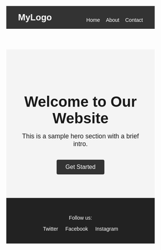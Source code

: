 <!DOCTYPE html>
<html lang="en">
<head>
  <meta charset="UTF-8" />
  <meta name="viewport" content="width=device-width, initial-scale=1.0" />
  <title>Responsive Web Page</title>
  <style>
    * {
      margin: 0;
      padding: 0;
      box-sizing: border-box;
      font-family: Arial, sans-serif;
    }

    body {
      line-height: 1.6;
    }

    header {
      display: flex;
      justify-content: space-between;
      align-items: center;
      padding: 1rem 2rem;
      background: #333;
      color: white;
      flex-wrap: wrap;
    }

    .logo {
      font-size: 1.5rem;
      font-weight: bold;
    }

    .nav-links {
      list-style: none;
      display: flex;
      gap: 1rem;
    }

    .nav-links a {
      color: white;
      text-decoration: none;
    }

    .hero {
      text-align: center;
      padding: 4rem 2rem;
      background: #f4f4f4;
    }

    .hero h1 {
      font-size: 2.5rem;
    }

    .hero p {
      margin: 1rem 0;
      font-size: 1.1rem;
    }

    .hero button {
      margin-top: 1rem;
      padding: 0.7rem 1.5rem;
      background: #333;
      color: white;
      border: none;
      cursor: pointer;
      font-size: 1rem;
      border-radius: 4px;
    }

    footer {
      text-align: center;
      padding: 2rem;
      background: #222;
      color: white;
    }

    .social-links a {
      margin: 0 0.5rem;
      color: white;
      text-decoration: none;
    }

    /* Responsive layout */
    @media (max-width: 768px) {
      .nav-links {
        flex-direction: column;
        align-items: center;
        width: 100%;
        margin-top: 1rem;
      }

      header {
        flex-direction: column;
        align-items: flex-start;
      }
    }
  </style>
</head>
<body>
  <header>
    <div class="logo">MyLogo</div>
    <nav>
      <ul class="nav-links">
        <li><a href="#">Home</a></li>
        <li><a href="#">About</a></li>
        <li><a href="#">Contact</a></li>
      </ul>
    </nav>
  </header>

  <section class="hero">
    <h1>Welcome to Our Website</h1>
    <p>This is a sample hero section with a brief intro.</p>
    <button>Get Started</button>
  </section>

  <footer>
    <p>Follow us:</p>
    <div class="social-links">
      <a href="#">Twitter</a>
      <a href="#">Facebook</a>
      <a href="#">Instagram</a>
    </div>
  </footer>
</body>
</html>
